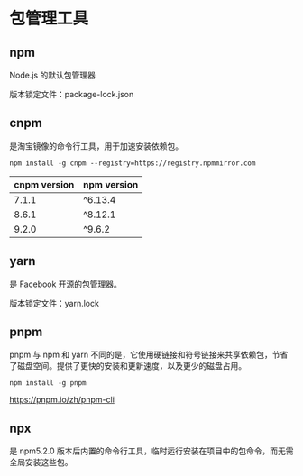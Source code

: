 # 包管理工具

## npm

Node.js 的默认包管理器

版本锁定文件：package-lock.json

## cnpm

是淘宝镜像的命令行工具，用于加速安装依赖包。

```
npm install -g cnpm --registry=https://registry.npmmirror.com
```


| cnpm version     | npm version |
| ---------------- | ---- |
| 7.1.1            | ^6.13.4  |
| 8.6.1            | ^8.12.1  |
| 9.2.0            | ^9.6.2   |

## yarn

是 Facebook 开源的包管理器。

版本锁定文件：yarn.lock

## pnpm

pnpm 与 npm 和 yarn 不同的是，它使用硬链接和符号链接来共享依赖包，节省了磁盘空间。提供了更快的安装和更新速度，以及更少的磁盘占用。
```
npm install -g pnpm
```

https://pnpm.io/zh/pnpm-cli

## npx

是 npm5.2.0 版本后内置的命令行工具，临时运行安装在项目中的包命令，而无需全局安装这些包。